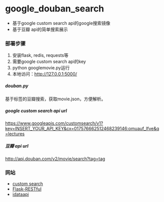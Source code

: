 # google_douban_search
+ 基于google custom search api的google搜索镜像
+ 基于豆瓣 api的简单搜索展示

### 部署步骤
1. 安装flask, redis, requests等
2. 需要google custom search api的key
3. python googlemovie.py运行
4. 本地访问：http://127.0.0.1:5000/

##### douban.py
基于标签的豆瓣搜索，获取movie.json，方便解析。

##### google custom search api url
https://www.googleapis.com/customsearch/v1?key=INSERT_YOUR_API_KEY&cx=017576662512468239146:omuauf_lfve&q=lectures

##### 豆瓣 api url
http://api.douban.com/v2/movie/search?tag=tag

### 网站
+ [custom search](https://developers.google.com/custom-search/)
+ [Flask-RESTful](https://flask-restful.readthedocs.io/en/latest/)
+ [idataapi](http://www.idataapi.cn/)
